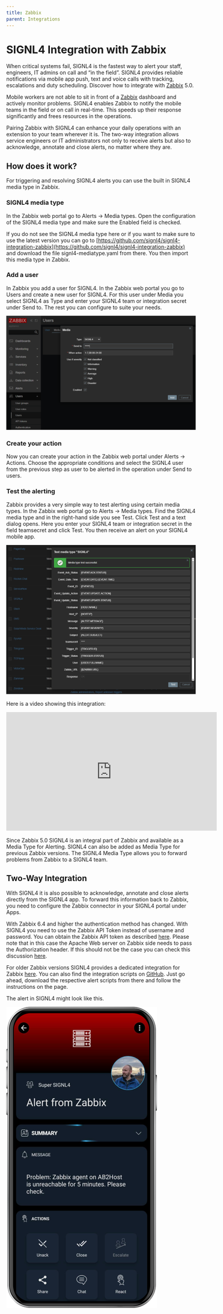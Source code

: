 ```yaml
---
title: Zabbix
parent: Integrations
---
```


# SIGNL4 Integration with Zabbix

When critical systems fail, SIGNL4 is the fastest way to alert your staff, engineers, IT admins on call and “in the field”. SIGNL4 provides reliable notifications via mobile app push, text and voice calls with tracking, escalations and duty scheduling. Discover how to integrate with [Zabbix](https://www.zabbix.com/integrations/signl4#signl4) 5.0.

Mobile workers are not able to sit in front of a [Zabbix](https://www.zabbix.com/) dashboard and actively monitor problems. SIGNL4 enables Zabbix to notify the mobile teams in the field or on call in real-time. This speeds up their response significantly and frees resources in the operations.

Pairing Zabbix with SIGNL4 can enhance your daily operations with an extension to your team wherever it is. The two-way integration allows service engineers or IT administrators not only to receive alerts but also to acknowledge, annotate and close alerts, no matter where they are.

## How does it work?

For triggering and resolving SIGNL4 alerts you can use the built in SIGNL4 media type in Zabbix.

### SIGNL4 media type

In the Zabbix web portal go to Alerts -> Media types. Open the configuration of the SIGNL4 media type and make sure the Enabled field is checked.

If you do not see the SIGNL4 media type here or if you want to make sure to use the latest version you can go to [https://github.com/signl4/signl4-integration-zabbix](https://github.com/signl4/signl4-integration-zabbix) and download the file signl4-mediatype.yaml from there. You then import this media type in Zabbix.

### Add a user

In Zabbix you add a user for SIGNL4. In the Zabbix web portal you go to Users and create a new user for SIGNL4. For this user under Media you select SIGNL4 as Type and enter your SIGNL4 team or integration secret under Send to. The rest you can configure to suite your needs.

![Zabbix User](zabbix-user.png)

### Create your action

Now you can create your action in the Zabbix web portal under Alerts -> Actions. Choose the appropriate conditions and select the SIGNL4 user from the previous step as user to be alerted in the operation under Send to users.

### Test the alerting

Zabbix provides a very simple way to test alerting using certain media types. In the Zabbix web portal go to Alerts -> Media types. Find the SIGNL4 media type and in the right-hand side you see Test. Click Test and a text dialog opens. Here you enter your SIGNL4 team or integration secret in the field teamsecret and click Test. You then receive an alert on your SIGNL4 mobile app.

![Zabbix Text](zabbix-test.png)

Here is a video showing this integration:

<iframe width="560" height="315" src="https://www.youtube-nocookie.com/embed/oryARdRV2es?si=zlcrqfT_6V3XklZG" title="YouTube video player" frameborder="0" allow="accelerometer; autoplay; clipboard-write; encrypted-media; gyroscope; picture-in-picture; web-share" allowfullscreen></iframe>

Since Zabbix 5.0 SIGNL4 is an integral part of Zabbix and available as a Media Type for Alerting. SIGNL4 can also be added as Media Type for previous Zabbix versions. The SIGNL4 Media Type allows you to forward problems from Zabbix to a SIGNL4 team.

## Two-Way Integration

With SIGNL4 it is also possible to acknowledge, annotate and close alerts directly from the SIGNL4 app. To forward this information back to Zabbix, you need to configure the Zabbix connector in your SIGNL4 portal under Apps.

With Zabbix 6.4 and higher the authentication method has changed. With SIGNL4 you need to use the Zabbix API Token instead of username and password. You can obtain the Zabbix API token as described [here](https://www.zabbix.com/documentation/current/en/manual/web_interface/frontend_sections/users/api_tokens). Please note that in this case the Apache Web server on Zabbix side needs to pass the Authorization header. If this should not be the case you can check this discussion [here](https://www.zabbix.com/forum/zabbix-troubleshooting-and-problems/465800-python-api-modules-not-working-with-6-4).

For older Zabbix versions SIGNL4 provides a dedicated integration for Zabbix [here](https://www.zabbix.com/integrations/signl4). You can also find the integration scripts on [GitHub](https://github.com/signl4/signl4-integration-zabbix). Just go ahead, download the respective alert scripts from there and follow the instructions on the page.

The alert in SIGNL4 might look like this.

![SIGNL4 Alert](signl4-zabbix.png)

